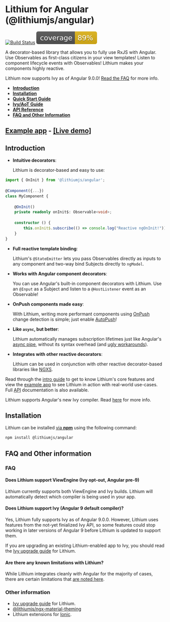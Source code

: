 <!-- markdownlint-disable MD024 MD031 --> 

# Lithium for Angular (@lithiumjs/angular)

[![Build Status](https://travis-ci.org/lVlyke/lithium-angular.svg?branch=master)](https://travis-ci.org/lVlyke/lithium-angular) [![Coverage](./coverage/coverage.svg)](./coverage/coverage.svg)

A decorator-based library that allows you to fully use RxJS with Angular. Use Observables as first-class citizens in your view templates! Listen to component lifecycle events with Observables! Lithium makes your components highly reactive.

Lithium now supports Ivy as of Angular 9.0.0! [Read the FAQ](#faq) for more info.

* [**Introduction**](#introduction)
* [**Installation**](#installation)
* [**Quick Start Guide**](/docs/intro-guide.md)
* [**Ivy/AoT Guide**](/docs/limitations.md)
* [**API Reference**](/docs/api-reference.md)
* [**FAQ and Other Information**](#other-information)

## [Example app](https://github.com/lVlyke/lithium-angular-example-app) - [[Live demo]](https://lvlyke.github.io/lithium-angular-example-app)

## Introduction

* **Intuitive decorators**:

    Lithium is decorator-based and easy to use:
```ts
import { OnInit } from '@lithiumjs/angular';

@Component({...})
class MyComponent {

    @OnInit() 
    private readonly onInit$: Observable<void>;

    constructor () {
        this.onInit$.subscribe(() => console.log("Reactive ngOnInit!"));
    }
}
```
* **Full reactive template binding**:

    Lithium's `@StateEmitter` lets you pass Observables directly as inputs to any component and two-way bind Subjects directly to `ngModel`.
* **Works with Angular component decorators**:
    
    You can use Angular's built-in component decorators with Lithium. Use an `@Input` as a Subject and listen to a `@HostListener` event as an Observable!
* **OnPush components made easy**:

    With Lithium, writing more performant components using [OnPush](https://angular.io/api/core/ChangeDetectionStrategy) change detection is simple; just enable [AutoPush](/docs/intro-guide.md#autopush)!
* **Like `async`, but better**:

    Lithium automatically manages subscription lifetimes just like Angular's [async pipe](https://angular.io/api/common/AsyncPipe), without its syntax overhead (and [ugly workarounds](https://coryrylan.com/blog/angular-async-data-binding-with-ng-if-and-ng-else)).
* **Integrates with other reactive decorators**:

    Lithium can be used in conjunction with other reactive decorator-based libraries like [NGXS](https://github.com/ngxs/store).

Read through the [intro guide](/docs/intro-guide.md) to get to know Lithium's core features and view the [example app](https://github.com/lVlyke/lithium-angular-example-app) to see Lithium in action with real-world use-cases. Full [API](/docs/api-reference.md) documentation is also available.

Lithium supports Angular's new Ivy compiler. Read [here](/docs/limitations.md) for more info.

## Installation

Lithium can be installed [via **npm**](https://www.npmjs.com/package/@lithiumjs/angular) using the following command:

```bash
npm install @lithiumjs/angular
```

## FAQ and Other information

### FAQ

#### Does Lithium support ViewEngine (Ivy opt-out, Angular pre-9)

Lithium currently supports both ViewEngine and Ivy builds. Lithium will automatically detect which compiler is being used in your app.

#### Does Lithium support Ivy (Angular 9 default compiler)?

Yes, Lithium fully supports Ivy as of Angular 9.0.0. However, Lithium uses features from the not-yet finialized Ivy API, so some features could stop working in later versions of Angular 9 before Lithium is updated to support them.

If you are upgrading an existing Lithium-enabled app to Ivy, you should read the [Ivy upgrade guide](/docs/ivy-upgrade.md) for Lithium.

#### Are there any known limitations with Lithium?

While Lithium integrates cleanly with Angular for the majority of cases, there are certain limitations that [are noted here](/docs/limitations.md).

### Other information

* [Ivy upgrade guide](/docs/ivy-upgrade.md) for Lithium.
* [@lithiumjs/ngx-material-theming](https://github.com/lVlyke/lithium-ngx-material-theming)
* Lithium extensions for [Ionic](https://github.com/lVlyke/lithium-ionic).
